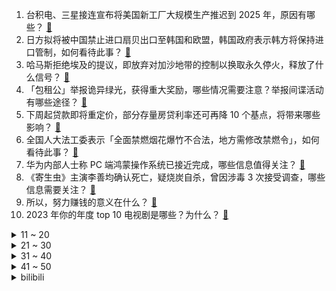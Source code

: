 1. 台积电、三星接连宣布将美国新工厂大规模生产推迟到 2025 年，原因有哪些？ [:link:](https://www.zhihu.com/question/636933464)
2. 日方拟将被中国禁止进口扇贝出口至韩国和欧盟，韩国政府表示韩方将保持进口管制，如何看待此事？ [:link:](https://www.zhihu.com/question/636882571)
3. 哈马斯拒绝埃及的提议，即放弃对加沙地带的控制以换取永久停火，释放了什么信号？ [:link:](https://www.zhihu.com/question/636684571)
4. 「包租公」举报诡异绿光，获得重大奖励，哪些情况需要注意？举报间谍活动有哪些途径？ [:link:](https://www.zhihu.com/question/636856149)
5. 下周起贷款即将重定价，部分存量房贷利率还可再降 10 个基点，将带来哪些影响？ [:link:](https://www.zhihu.com/question/636906854)
6. 全国人大法工委表示「全面禁燃烟花爆竹不合法，地方需修改禁燃令」，如何看待此事？ [:link:](https://www.zhihu.com/question/636871926)
7. 华为内部人士称 PC 端鸿蒙操作系统已接近完成，哪些信息值得关注？ [:link:](https://www.zhihu.com/question/636855580)
8. 《寄生虫》主演李善均确认死亡，疑烧炭自杀，曾因涉毒 3 次接受调查，哪些信息需要关注？ [:link:](https://www.zhihu.com/question/636861372)
9. 所以，努力赚钱的意义在什么？ [:link:](https://www.zhihu.com/question/630822559)
10. 2023 年你的年度 top 10 电视剧是哪些？为什么？ [:link:](https://www.zhihu.com/question/634206336)
<details>
<summary>11 ~ 20</summary>

11. 我们是否高估了导演而低估了剧本作者的作用? [:link:](https://www.zhihu.com/question/636257289)
12. 如何看待12月27日发布的极氪007号称「没有短板」，有哪些亮点值得关注？ [:link:](https://www.zhihu.com/question/636969679)
13. 「逆社会时钟」的人会幸福吗？ [:link:](https://www.zhihu.com/question/635039458)
14. 北京一村民自建房发生火情，其中四人已无生命体征，初步调查为电动自行车起火所致，哪些信息值得关注？ [:link:](https://www.zhihu.com/question/637028397)
15. 极氪007 上市，20.99万元起，值不值得入手？ [:link:](https://www.zhihu.com/question/630549649)
16. 汽车 3.0 时代，小米造车，与华为终有一战？你更看好谁？ [:link:](https://www.zhihu.com/question/636887811)
17. 还有几天今年就要结束了，你们计划如何跨年？ [:link:](https://www.zhihu.com/question/636937958)
18. 这一年那些不足与外人说的负面情绪你是如何消化的？ [:link:](https://www.zhihu.com/question/636929797)
19. 如何评价《繁花》首播的前四集？ [:link:](https://www.zhihu.com/question/636946399)
20. 赵敏为什么敢当着六大派的面阻止张无忌和周芷若的婚礼？ [:link:](https://www.zhihu.com/question/636848465)
</details>
<details>
<summary>21 ~ 30</summary>

21. 如何看待华为nova 12pro上搭载的麒麟8000芯片，产品有哪些亮点，性能如何？ [:link:](https://www.zhihu.com/question/636496695)
22. 推不推荐把pc上的磁盘全部合并为c盘？ [:link:](https://www.zhihu.com/question/636088425)
23. 野外遇到狼，手里恰好有一把一米五长的大砍刀，搏斗起来谁会赢？ [:link:](https://www.zhihu.com/question/635949471)
24. 梦姑为何不选慕容复当驸马，选了虚竹？ [:link:](https://www.zhihu.com/question/633215217)
25. 跟随拼多多步伐，淘宝将支持「仅退款」，如何看待这一改变？将会带来哪些影响？ [:link:](https://www.zhihu.com/question/636855794)
26. 《崩坏：星穹铁道》在「阮·梅」的角色设计上有什么细节？ [:link:](https://www.zhihu.com/question/636856435)
27. 如何评价米哈游《崩坏星穹铁道》1.6任务《庸与神的冠冕》？ [:link:](https://www.zhihu.com/question/636847956)
28. 如何评价《崩坏：星穹铁道》新出的角色阮梅？ [:link:](https://www.zhihu.com/question/636889472)
29. 「情绪」和「症状」的边界在哪？放任负性情绪发展，会导致怎样的后果？ [:link:](https://www.zhihu.com/question/633249736)
30. 首批转基因玉米大豆种子生产经营许可证发放，涉多家上市公司，这意味着什么？将带来哪些影响？ [:link:](https://www.zhihu.com/question/636774945)
</details>
<details>
<summary>31 ~ 40</summary>

31. 既不愿意放弃亲密关系，又时刻抱持逃避态度？「回避型人格障碍」到底是什么？有什么有效的心理疗法？ [:link:](https://www.zhihu.com/question/633249688)
32. 历史上的蝴蝶效应有哪些实例？ [:link:](https://www.zhihu.com/question/27293796)
33. 如何透过那些花哨的噱头，精准挑选到「真正实在」的家电？ [:link:](https://www.zhihu.com/question/562522347)
34. 电影《失孤》原型郭刚堂之子被拐案一审宣判，被告人呼富吉死缓，哪些信息值得关注？如何从法律角度解读？ [:link:](https://www.zhihu.com/question/636852147)
35. 2023中科院分区已经发布，如何评价？ [:link:](https://www.zhihu.com/question/636905312)
36. 加拿大鹅援助震区羽绒服疑被挂闲鱼倒卖，官方回应「网上流传的情况不属实」，如何看待此事？ [:link:](https://www.zhihu.com/question/636721136)
37. 《英雄联盟》对你而言意味着什么？ [:link:](https://www.zhihu.com/question/627701263)
38. 你有哪些想留在 2023 年的问题，对明年有哪些期待？ [:link:](https://www.zhihu.com/question/633946474)
39. 麦当劳称本次调价平均涨幅约 3%，如何看待麦当劳此次调价？你能接受吗？ [:link:](https://www.zhihu.com/question/636862302)
40. 如何评价《咒术回战》第247话 ？ [:link:](https://www.zhihu.com/question/636888288)
</details>
<details>
<summary>41 ~ 50</summary>

41. 什么是大明金国？ [:link:](https://www.zhihu.com/question/379440072)
42. 人这一辈子，究竟什么才是最重要的? [:link:](https://www.zhihu.com/question/632384620)
43. 非洲人为什么不打井？ [:link:](https://www.zhihu.com/question/263961507)
44. 全国人大法工委称「地方全面禁放烟花规定需修改」，如何评价此事？你支持「禁燃」吗？ [:link:](https://www.zhihu.com/question/636858312)
45. 如何评价《海贼王》漫画第1103话? [:link:](https://www.zhihu.com/question/636898738)
46. 总是陷入类似的「有毒关系」是自己的问题吗？如何从心理层面改善亲密关系的健康度？ [:link:](https://www.zhihu.com/question/633249669)
47. 如何看待「问界 2024 年的销量目标为 60 万辆」？这个目标可行性如何？ [:link:](https://www.zhihu.com/question/636819990)
48. 数据可视化工具你知道哪个最强？ [:link:](https://www.zhihu.com/question/513003329)
49. 数据显示年轻人平均只有两个朋友，与虚拟人聊天成社交新趋势，如何看待这一现象？ [:link:](https://www.zhihu.com/question/636773569)
50. 如何看待 12 月 27 日发布的 iQOO Neo9 系列? 有哪些值得关注的亮点? [:link:](https://www.zhihu.com/question/636921135)
</details><details>
<summary>bilibili</summary>

</details>